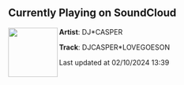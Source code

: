 ## Currently Playing on SoundCloud

[<img align="left" width="100" src="https://i1.sndcdn.com/artworks-cOo4VW1V24VMV3o5-eXRsEg-t500x500.jpg">](https://soundcloud.com/user-588583523/djcasperlovegoesonremix)

**Artist**: DJ*CASPER 

**Track**: DJCASPER*LOVEGOESON

Last updated at 02/10/2024 13:39
